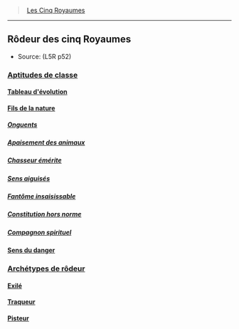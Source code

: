 ﻿---
!Items
Id: l5r_ranger_hd.md#rôdeur-des-cinq-royaumes
RootId: l5r_ranger_hd.md
ParentLink: l5r_index_hd.md
Name: Rôdeur des cinq Royaumes
ParentName: Les Cinq Royaumes
NameLevel: 2
Source: (L5R p52)
Attributes: {}
AttributesDictionary: >+
  {}

---
>  [Les Cinq Royaumes](hd_l5r_index.md)

---


## Rôdeur des cinq Royaumes

- Source: (L5R p52)



### [Aptitudes de classe](hd_l5r_ranger_aptitudes_de_classe.md)



#### [Tableau d'évolution](hd_l5r_ranger_tableau_devolution.md)



#### [Fils de la nature](hd_l5r_ranger_fils_de_la_nature.md)



##### [Onguents](hd_l5r_ranger_onguents.md)



##### [Apaisement des animaux](hd_l5r_ranger_apaisement_des_animaux.md)



##### [Chasseur émérite](hd_l5r_ranger_chasseur_emerite.md)



##### [Sens aiguisés](hd_l5r_ranger_sens_aiguises.md)



##### [Fantôme insaisissable](hd_l5r_ranger_fantome_insaisissable.md)



##### [Constitution hors norme](hd_l5r_ranger_constitution_hors_norme.md)



##### [Compagnon spirituel](hd_l5r_ranger_compagnon_spirituel.md)



#### [Sens du danger](hd_l5r_ranger_sens_du_danger.md)



### [Archétypes de rôdeur](hd_l5r_ranger_archetypes_de_rodeur.md)



#### [Exilé](hd_l5r_ranger_exile.md)



#### [Traqueur](hd_l5r_ranger_traqueur.md)



#### [Pisteur](hd_l5r_ranger_pisteur.md)

